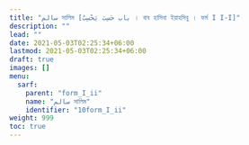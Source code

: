 ```yaml
---
title: "سالم সালিম [باب حَسِبَ يَحْسِبُ । বাব হাসিবা ইয়াহসিবু । ফর্ম I I-I]"
description: ""
lead: ""
date: 2021-05-03T02:25:34+06:00
lastmod: 2021-05-03T02:25:34+06:00
draft: true
images: []
menu: 
  sarf:
    parent: "form_I_ii"
    name: "سالم সালিম"
    identifier: "10form_I_ii"
weight: 999
toc: true
---
```



